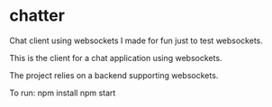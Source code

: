 # chatter
Chat client using websockets I made for fun just to test websockets.

This is the client for a chat application using websockets. 

The project relies on a backend supporting websockets. 

To run:
npm install
npm start
